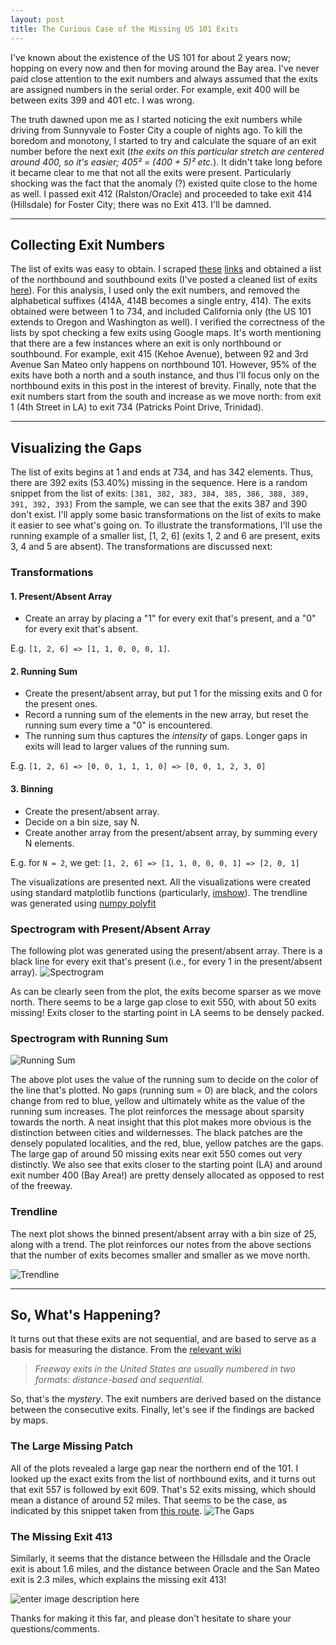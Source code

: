 ```yaml
---
layout: post
title: The Curious Case of the Missing US 101 Exits
---
```



I've known about the existence of the US 101 for about 2 years now; hopping on every now and then for moving around the Bay area. I've never paid close attention to the exit numbers and always assumed that the exits are assigned numbers in the serial order. For example, exit 400 will be between exits 399 and 401 etc. I was wrong.

The truth dawned upon me as I started noticing the exit numbers while driving from Sunnyvale to Foster City a couple of nights ago. To kill the boredom and monotony, I started to try and calculate the square of an exit number before the next exit (_the exits on this particular stretch are centered around 400, so it's easier; 405² = (400 + 5)² etc._). It didn't take long before it became clear to me that not all the exits were present. Particularly shocking was the fact that the anomaly (?) existed quite close to the home as well. I passed exit 412 (Ralston/Oracle) and proceeded to take exit 414 (Hillsdale) for Foster City; there was no Exit 413. I'll be damned.  

---

## Collecting Exit Numbers

The list of exits was easy to obtain. I scraped [these](https://iexitapp.com/exits/California/US%20101/North/654)  [links](https://iexitapp.com/exits/California/US%20101/South/654) and obtained a list of the northbound and southbound exits (I've posted a cleaned list of exits [here](https://gist.github.com/madaan/3523e3dfac22b1fd2b184eea5ab09175)). For this analysis, I used only the exit numbers, and removed the alphabetical suffixes (414A, 414B becomes a single entry, 414). The exits obtained were between 1 to 734, and included California only (the US 101 extends to Oregon and Washington as well). I verified the correctness of the lists by spot checking a few exits using Google maps. It's worth mentioning that there are a few instances where an exit is only northbound or southbound. For example, exit 415 (Kehoe Avenue), between 92 and 3rd Avenue San Mateo only happens on northbound 101. However, 95% of the exits have both a north and a south instance, and thus I'll focus only on the northbound exits in this post in the interest of brevity. Finally, note that the exit numbers start from the south and increase as we move north: from exit 1  (4th Street in LA) to exit 734 (Patricks Point Drive, Trinidad).
 
---
## Visualizing the Gaps

The list of exits begins at 1 and ends at 734, and has 342 elements. Thus, there are 392 exits (53.40%) missing in the sequence. Here is a random snippet from the list of exits:
`[381, 382, 383, 384, 385, 386, 388, 389, 391, 392, 393]` From the sample, we can see that the exits 387 and 390 don't exist.
I'll apply some basic transformations on the list of exits to make it easier to see what's going on. To illustrate the transformations, I'll use the running example of a smaller list, [1, 2, 6] (exits 1, 2 and 6 are present, exits 3, 4 and 5 are absent). The transformations are discussed next:

### Transformations 

#### 1. Present/Absent Array

- Create an array by placing a "1" for every exit that's present, and a "0" for every exit that's absent. 

E.g. `[1, 2, 6] => [1, 1, 0, 0, 0, 1]`. 


#### 2. Running Sum

- Create the present/absent array, but put 1 for the missing exits and 0 for the present ones.
- Record a running sum of the elements in the new array, but reset the running sum every time a "0" is encountered.
-  The running sum thus captures the _intensity_ of gaps. Longer gaps in exits will lead to larger values of the running sum.

E.g.  `[1, 2, 6] => [0, 0, 1, 1, 1, 0] => [0, 0, 1, 2, 3, 0]`


#### 3. Binning
- Create the present/absent array.
- Decide on a bin size, say N.
- Create another array from the present/absent array, by summing every N elements.

E.g. for `N = 2`, we get:
 `[1, 2, 6] => [1, 1, 0, 0, 0, 1] => [2, 0, 1]`
 

The visualizations are presented next. All the visualizations were created using standard matplotlib functions (particularly, [imshow](https://matplotlib.org/api/_as_gen/matplotlib.pyplot.imshow.html?highlight=matplotlib%20pyplot%20imshow#matplotlib.pyplot.imshow)). The trendline was generated using [numpy polyfit](https://docs.scipy.org/doc/numpy/reference/generated/numpy.polyfit.html)

### Spectrogram  with Present/Absent Array
The following plot was generated using the present/absent array. There is a black line for every exit that's present (i.e., for every 1 in the present/absent array).
![Spectrogram](https://i.imgur.com/417NwQc.png)


As can be clearly seen from the plot, the exits become sparser as we move north. There seems to be a large gap close to exit 550, with about 50 exits missing! Exits closer to the starting point in LA seems to be densely packed.

### Spectrogram  with Running Sum

![Running Sum](https://i.imgur.com/CTwmH5c.png)

The above plot uses the value of the running sum to decide on the color of the line that's plotted. No gaps (running sum = 0) are black, and the colors change from red to blue, yellow and ultimately white as the value of the running sum increases. The plot reinforces the message about sparsity towards the north. 
A neat insight that this plot makes more obvious is the distinction between cities and wildernesses. The black patches are the densely populated localities, and the red, blue, yellow patches are the gaps. The large gap of around 50 missing exits near exit 550 comes out very distinctly. We also see that exits closer to the starting point (LA) and around exit number 400 (Bay Area!) are pretty densely allocated as opposed to rest of the freeway. 	

### Trendline
The next plot shows the binned present/absent array with a bin size of 25, along with a trend. The plot reinforces our notes from the above sections that the number of exits becomes smaller and smaller as we move north.

![Trendline](https://i.imgur.com/Zap7gFC.png)


---

## So, What's Happening?
It turns out that these exits are not sequential, and are based to serve as a basis for measuring the distance. From the [relevant wiki](https://en.wikipedia.org/wiki/Exit_numbers_in_the_United_States)  
> _Freeway exits in the United States are usually numbered in two formats: distance-based and sequential._

So, that's the _mystery_. The exit numbers are derived based on the distance between the consecutive exits. Finally, let's see if the findings are backed by maps.

### The Large Missing Patch

All of the plots revealed a large gap near the northern end of the 101. I looked up the exact exits from the list of northbound exits, and it turns out that exit 557 is followed by exit 609. That's 52 exits missing, which should mean a distance of around 52 miles. That seems to be the case, as indicated by this snippet taken from [this route](https://www.google.com/maps/dir/37.5269594,-122.2707093/37.5530477,-122.295662/@37.5394901,-122.2979977,14.2z/data=!4m2!4m1!3e0).
![The Gaps](https://i.imgur.com/xJ5DZtw.png)


### The Missing Exit 413

Similarly, it seems that the distance between the Hillsdale and the Oracle exit is about 1.6 miles, and the distance between Oracle and the San Mateo exit is 2.3 miles, which explains the missing exit 413!

![enter image description here](https://i.imgur.com/GwSHW62.png)





Thanks for making it this far, and please don't hesitate to share your questions/comments.
